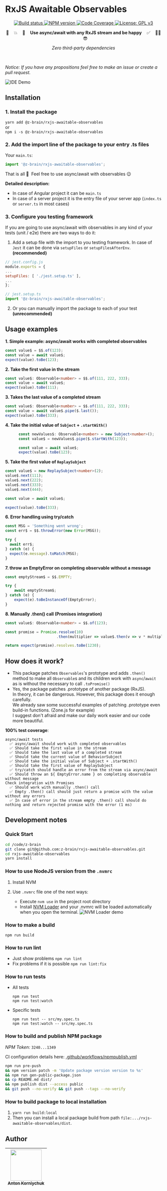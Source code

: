 # RxJS Awaitable Observables

<p align="center">
  <a target="_blank" href="https://github.com/z-brain/rxjs-awaitable-observables/actions?query=workflow%3A%22Build%22">
    <img alt="Build status" src="https://github.com/z-brain/rxjs-awaitable-observables/workflows/Build/badge.svg">
  </a>
  <a target="_blank" href="https://www.npmjs.com/package/@z-brain/rxjs-awaitable-observables">
    <img alt="NPM version" src="https://img.shields.io/npm/v/@z-brain/rxjs-awaitable-observables.svg">
  </a>
  <a target="_blank" href="https://codecov.io/gh/z-brain/rxjs-awaitable-observables">
    <img alt="Code Coverage" src="https://codecov.io/gh/z-brain/rxjs-awaitable-observables/branch/master/graph/badge.svg">
  </a>
  <a target="_blank" href="https://www.gnu.org/licenses/gpl-3.0">
    <img alt="License: GPL v3" src="https://img.shields.io/badge/License-GPLv3-blue.svg">
  </a>
</p>

<p align="center">🧨 &nbsp;&nbsp; 💥 &nbsp;&nbsp; 💪 &nbsp;&nbsp; <strong>Use async/await with any RxJS stream and be happy</strong> &nbsp;&nbsp; ✅ &nbsp;&nbsp; 👨‍💻 &nbsp;&nbsp; 😎</p>

<p align="center"><i>Zero third-party dependencies</i></p>

<p>&nbsp;</p>
<p><i>Notice: If you have any propositions feel free to make an issue or create a pull request.</i></p>

![IDE Demo](/resources/ide-demo.png)

## Installation

### 1. Install the package

`yarn add @z-brain/rxjs-awaitable-observables`  
or  
`npm i -s @z-brain/rxjs-awaitable-observables`

### 2. Add the import line of the package to your entry .ts files

Your `main.ts`:
```typescript
import '@z-brain/rxjs-awaitable-observables';
```

That is all 🙂&nbsp; Feel free to use async/await with observables 😉

**Detailed description:**

* In case of Angular project it can be `main.ts`
* In case of a server project it is the entry file of your server app (`index.ts` or `server.ts` in most cases)

### 3. Configure you testing framework

If you are going to use async/await with observables in any kind of your tests (unit / e2e) there are two ways to do it:  

1. Add a setup file with the import to you testing framework. In case of `Jest` it can be done via `setupFiles` or `setupFilesAfterEnv`. **(recommended)**

  ```javascript
  // jest.config.js
  module.exports = {
  ...
  setupFiles: [ './jest.setup.ts' ],
  ...
  };
  
  // jest.setup.ts
  import '@z-brain/rxjs-awaitable-observables';
  ```
2. Or you can manually import the package to each of your test **(unrecommended)**

## Usage examples

**1. Simple example: async/await works with completed observables**

```typescript
const value$ = $$.of(123);
const value = await value$;
expect(value).toBe(123);
```

**2. Take the first value in the stream**
```typescript
const value$: Observable<number> = $$.of(111, 222, 333);
const value = await value$;
expect(value).toBe(111);
```

**3. Takes the last value of a completed stream**
```typescript
const value$: Observable<number> = $$.of(111, 222, 333);
const value = await value$.pipe($.last());
expect(value).toBe(333);
```

**4. Take the initial value of `Subject` + `.startWith()`**
```typescript
      const newValues$: Observable<number> = new Subject<number>();
      const value$ = newValues$.pipe($.startWith(123));

      const value = await value$;
      expect(value).toBe(123);
```

**5. Take the first value of `ReplaySubject`**
```typescript
const value$ = new ReplaySubject<number>(2);
value$.next(111);
value$.next(222);
value$.next(333);
value$.next(444);

const value = await value$;

expect(value).toBe(333);
```

**6. Error handling using try/catch**
```typescript
const MSG = 'Something went wrong';
const err$ = $$.throwError(new Error(MSG));

try {
  await err$;
} catch (e) {
  expect(e.message).toMatch(MSG);
}
```

**7. throw an EmptyError on completing observable without a message**
```typescript
const emptyStream$ = $$.EMPTY;

try {
    await emptyStream$;
} catch (e) {
    expect(e).toBeInstanceOf(EmptyError);
}
```

**8. Manually .then() call (Promises integration)**
```typescript
const value$: Observable<number> = $$.of(123);

const promise = Promise.resolve(10)
                       .then(multiplier => value$.then(v => v * multiplier));

return expect(promise).resolves.toBe(1230);
```

## How does it work?

* This package patches `Observables`'s prototype and adds `.then()` method to make all `Observable`s and its children work with `async`/`await` as is without the necessary to call `.toPromise()`
* Yes, the package patches .prototype of another package (RxJS).  
  In theory, it can be dangerous. However, this package does it enough carefully.  
  We already saw some successful examples of patching .prototype even build-in functions. (Zone.js for example)  
  I suggest don't afraid and make our daily work easier and our code more beautiful.

**100% test coverage**:  
```
async/await tests
  ✅ async/await should work with completed observables
  ✅ Should take the first value in the stream
  ✅ Should take the last value of a completed stream
  ✅ Should take the current value of BehaviorSubject
  ✅ Should take the initial value of Subject + .startWith()
  ✅ Should take the first value of ReplaySubject
  ✅ try/catch should handle an error from the stream via async/await
  ✅ Should throw an ${ EmptyError.name } on completing observable without message
Check integration with Promises
  ✅ Should work with manually .then() call
  ✅ Empty .then() call should just return a promise with the value without any errors
  ✅ In case of error in the stream empty .then() call should do nothing and return rejected promise with the error (1 ms)

```

## Development notes

### Quick Start

```bash
cd /code/z-brain
git clone git@github.com:z-brain/rxjs-awaitable-observables.git
cd rxjs-awaitable-observables
yarn install
```

### How to use NodeJS version from the `.nvmrc`

1. Install NVM
2. Use `.nvmrc` file one of the next ways:

    * Execute `nvm use` in the project root directory
    * Install [NVM Loader](https://github.com/korniychuk/ankor-shell) and your .nvmrc will be loaded automatically when you open the terminal.
      ![NVM Loader demo](./resources/readme.nvm-loader.png)

### How to make a build

`npm run build`

### How to run lint

* Just show problems `npm run lint`
* Fix problems if it is possible `npm run lint:fix`

### How to run tests

* All tests

  `npm run test`  
  `npm run test:watch`
* Specific tests

  `npm run test -- src/my.spec.ts`  
  `npm run test:watch -- src/my.spec.ts`

### How to build and publish NPM package

*NPM Token:* `3240...1349`

CI configuration details here: [.github/workflows/npmpublish.yml](.github/workflows/npmpublish.yml)

```bash
npm run pre-push
&& npm version patch -m 'Update package version version to %s'
&& npm run gen-public-package.json
&& cp README.md dist/
&& npm publish dist --access public
&& git push --no-verify && git push --tags --no-verify
```

### How to build package to local installation

1. `yarn run build:local`
2. Then you can install a local package build from path `file:.../rxjs-awaitable-observables/dist`.

## Author

| [<img src="https://www.korniychuk.pro/avatar.jpg" width="100px;"/><br /><sub>Anton Korniychuk</sub>](https://korniychuk.pro) |
| :---: |

